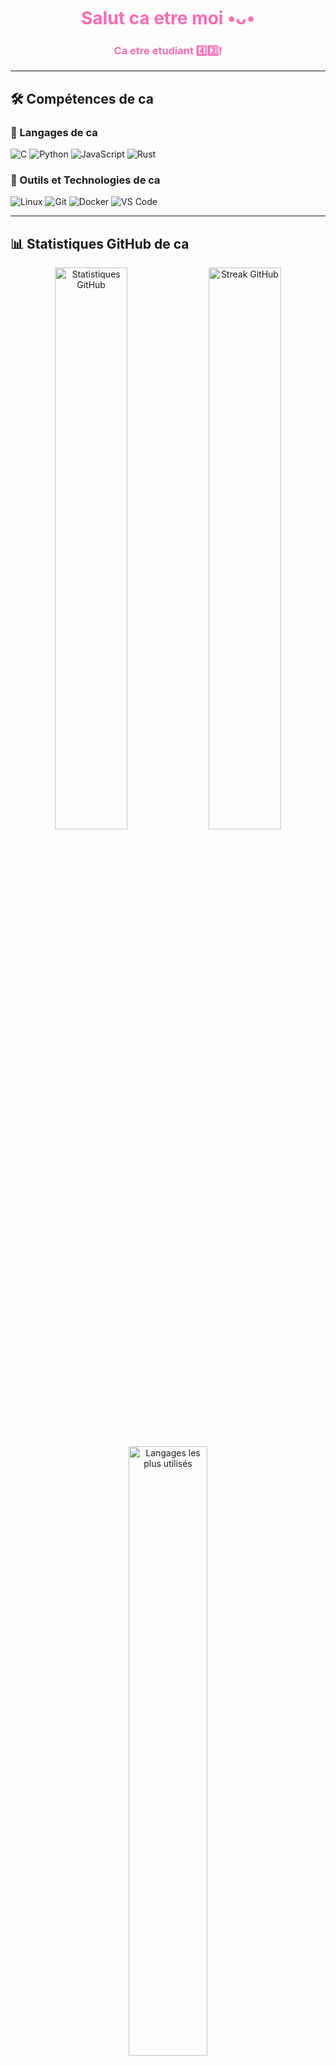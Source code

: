 <h1 align="center" style="color:#ff69b4;">Salut ca etre moi •ᴗ•</h1>
<h3 align="center" style="color:#ff69b4;">Ca etre etudiant 4️⃣2️⃣!</h3>


---

## 🛠️ Compétences de ca

### 💖 Langages de ca

![C](https://img.shields.io/badge/C-%23ff69b4.svg?style=for-the-badge&logo=C&logoColor=white)
![Python](https://img.shields.io/badge/Python-%23ff69b4.svg?style=for-the-badge&logo=Python&logoColor=white)
![JavaScript](https://img.shields.io/badge/JavaScript-%23ff69b4.svg?style=for-the-badge&logo=JavaScript&logoColor=white)
![Rust](https://img.shields.io/badge/Rust-%23ff69b4.svg?style=for-the-badge&logo=Rust&logoColor=white)

### 🧰 Outils et Technologies de ca

![Linux](https://img.shields.io/badge/Linux-%23ff69b4.svg?style=for-the-badge&logo=Linux&logoColor=white)
![Git](https://img.shields.io/badge/Git-%23ff69b4.svg?style=for-the-badge&logo=Git&logoColor=white)
![Docker](https://img.shields.io/badge/Docker-%23ff69b4.svg?style=for-the-badge&logo=Docker&logoColor=white)
![VS Code](https://img.shields.io/badge/VS%20Code-%23ff69b4.svg?style=for-the-badge&logo=Visual%20Studio%20Code&logoColor=white)

---

## 📊 Statistiques GitHub de ca

<p align="center">
  <img src="https://github-readme-stats.vercel.app/api?username=Axeltheaxelotl&show_icons=true&title_color=ff69b4&icon_color=ff69b4&text_color=ffffff&bg_color=0d1117" alt="Statistiques GitHub" width="48%"/>
  <img src="https://github-readme-streak-stats.herokuapp.com/?user=Axeltheaxelotl&theme=neon-pink&hide_border=true&ring=ff69b4&fire=ff69b4" alt="Streak GitHub" width="48%"/>
</p>

<p align="center">
  <img src="https://github-readme-stats.vercel.app/api/top-langs/?username=Axeltheaxelotl&langs_count=8&layout=compact&title_color=ff69b4&text_color=ffffff&bg_color=0d1117" alt="Langages les plus utilisés" width="50%"/>
</p>

---

## Ca etre Discord de moi

<p align="center">
  <a href="https://discord.com/users/1281282926515851324" target="_blank">
    <img src="https://img.shields.io/badge/Discord-%23ff69b4.svg?&style=for-the-badge&logo=Discord&logoColor=white" alt="Discord"/>
  </a>
</p>

---

## 🌸 À propos de moi

<div align="center">

**🎖 Mentions spéciales de 42 🎖**

| ![gabrielle-pch](https://avatars.githubusercontent.com/u/141566103?v=4&s=120) [gabrielle-pch](https://github.com/gabrielle-pch) <br> *Spécialiste des solutions élégantes* | ![Nowex214](https://avatars.githubusercontent.com/u/95699618?v=4&s=120) [Nowex214](https://github.com/Nowex214) <br> *Maître des commits légendaires* | ![fabiosilva24](https://avatars.githubusercontent.com/u/155982713?v=4&s=120) [fabiosilva24](https://github.com/fabiosilva24) <br> *Architecte de code ambitieux* |
| --- | --- | --- |
| ![MadaniBoualem](https://avatars.githubusercontent.com/u/122929009?v=4&s=120) [MadaniBoualem](https://github.com/MadaniBoualem) <br> *Le perfectionniste infatigable* | ![nathoi](https://avatars.githubusercontent.com/u/185559580?v=4&s=120) [nathoi](https://github.com/nathoi) <br> *Guerrier des algorithmes* | ![maximwell](https://avatars.githubusercontent.com/u/183663181?v=4&s=120) [maximwell](https://github.com/maximwell) <br> *Champion de la logique en C* |

</div>


<!-- GIF de fin en rose -->
<p align="center">
  <img src="https://media.giphy.com/media/xT9IgzoKnwFNmISR8I/giphy.gif" alt="Merci de visiter" width="100%" style="border-radius: 10px;"/>
</p>
